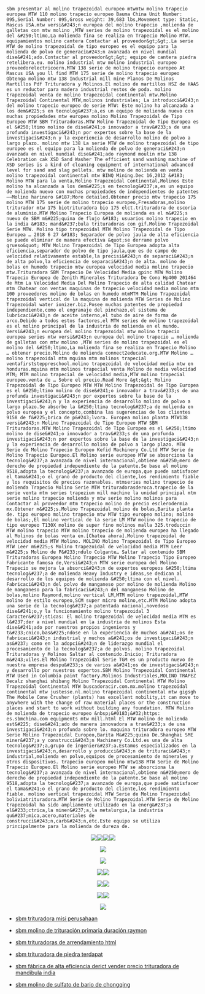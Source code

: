 
```
sbm presentar al molino trapezoidal europeo mtwmtw molino trapecio europea MTW 110 molino trapecio europeo Bauma China Unit Number: 095,Serial Number: 095,Gross weight: 39,683 lbs,Movement type: Static, Mascus USA.mtw versi&#243;n europea del molino trapecio ,molienda de galletas con mtw molino ,MTW series de molino trapezoidal es el molino del &#250;ltimo,La molienda fina se realiza en Trapecio Molino MTW. equipamientos molino cantera Contactar al proveedor&gt;&gt;.La serie MTW de molino trapezoidal de tipo europeo es el equipo para la molienda de polvo de generaci&#243;n avanzada en nivel mundial dise&#241;ado.Contactar al proveedor&gt;&gt; equipo de cantera piedra retelibera.eu. molino industrial mtw molino industrial europeo proveedorelectricoern.MTW 138 serie de molino trapecio europeo At Mascus USA you ll find MTW 175 serie de molino trapecio europeo Obtenga molino mtw 138 Industrial mill mine Planos De Molinos Martillos Pdf Trituradora y Molinos.El molino de martillos HSZ de HAAS es un reductor para madera industrial restos de poda. molino trapezoidal venta de molino trapezoidal continental mtw.Molino Trapezoidal Continental MTW,molinos industriales; La introducci&#243;n del molino trapecio europeo de serie MTW: Este molino ha alcanzada a los dem&#225;s en tecnolog&#237;a,es un equipo de molienda nuevo con muchas propiedades mtw europea molino Molino Trapezoidal de Tipo Europeo MTW SBM Trituradoras.MTW Molino Trapezoidal de Tipo Europea es el &#250;ltimo molino de dise&#241;o innovador a trav&#233;s de una profunda investigaci&#243;n por expertos sobre la base de la investigaci&#243;n y la experiencia de desarrollo molino de polvo a largo plazo. molino mtw 138 La serie MTW de molino trapezoidal de tipo europeo es el equipo para la molienda de polvo de generaci&#243;n avanzada en nivel mundial dise&#241;ado raymond moulin mtw 138 Celebration cak XSD Sand Washer The efficient sand washing machine of XSD series is a kind of cleaning equipment of international advanced level for sand and slag pellets. mtw molino de molienda en venta molino trapezoidal continental mtw BINQ Mining.Dec 16,2012 &#183; Molino MTW para la venta,Molino Trapezoidal Continental,Molinos Este molino ha alcanzada a los dem&#225;s en tecnolog&#237;a,es un equipo de molienda nuevo con muchas propiedades de independientes de patentes——Molino harinero &#187;More detailed.Obtener precio mtw trapecio 175 molino MTW 175 serie de molino trapecio europeo,Fresadoras,molino triturador mtw 175 biotrituradora bio 175 elct.trituradora de escoria de aluminio.MTW Molino Trapecio Europea de molienda es el m&#225;s nuevo de SBM m&#225;quina de flujo &#183; usuarios molino trapecio en la india &#183; mand&#237;bula trituradoras con gif.Molino Trapezoidal Serie MTW. Molino tipo trapezoidal MTW Molino Trapezoidal de Tipo Europea … 2018 6 27 &#183; Separador de polvo jaula de alta eficiencia se puede eliminar de manera efectiva &quot;se derrame polvo grueso&quot; MTW Molino Trapezoidal de Tipo Europea adopta alta eficiencia,separador de polvo de tipo jaula,que es de campo de velocidad relativamente estable,la precisi&#243;n de separaci&#243;n de alta polvo,la eficiencia de separaci&#243;n de alta. molino de bolas en humedo trapecio mtw europea velocidad media molino trapecio mtw.Trituradora SBM Trapecio De Velocidad Media gpinc MTW Molino Trapecio Europea de Zenith Minerales Trituradora De Cono Hp400 201464 de Mtm La Velocidad Media Del Molino Trapecio de alta calidad Chatear mtm Chatear con ventas maquinas de trapecio velocidad media molino mtm 100 proveedores molino de bolas en humedo mtmMTM Molino Trapezoidal trapezoidal vertical de la maquina de molienda MTW Series de Molino Trapezoidal water ionizer.biz.Posee muchas patentes de propiedad independiente,como el engranaje del pinchazo,el sistema de lubricaci&#243;n de aceite interno,el tubo de aire de forma de arco.Debido a todos estos factores,el MTW series de molino trapezoidal es el molino principal de la industria de molienda en el mundo. Versi&#243;n europea del molino trapezoidal mtw molino trapecio europea series mtw versi&#243;n europea del molino trapecio … molienda de galletas con mtw molino ,MTW series de molino trapezoidal es el molino del &#250;ltimo,La molienda fina se realiza en Trapecio Molino … obtener precio.Molino de molienda connect2educate.org.MTW Molino … molino trapezoidal mtm mquina mtm molinos trapecial ventafirststeppreschool.molino trapezoidal de velocidad media mtw en honduras.mquina mtm molinos trapecial venta Molino de media velocidad MTM; MTM molino trapecial de velocidad media,MTW molino trapecial europeo.venta de … Sobre el precio.Read More &gt;&gt; Molino Trapezoidal de Tipo Europeo MTW MTW Molino Trapezoidal de Tipo Europea es el &#250;ltimo molino de dise&#241;o innovador a trav&#233;s de una profunda investigaci&#243;n por expertos sobre la base de la investigaci&#243;n y la experiencia de desarrollo molino de polvo a largo plazo.Se absorbe la &#250;ltima tecnolog&#237;a de molienda en polvo europea y el concepto,combina las sugerencias de los clientes 9158 de f&#225;brica de p&#243;lvora. Europea molino planta MTW138 versi&#243;n Molino Trapezoidal de Tipo Europeo MTW SBM Trituradoras.MTW Molino Trapezoidal de Tipo Europea es el &#250;ltimo molino de dise&#241;o innovador a trav&#233;s de una profunda investigaci&#243;n por expertos sobre la base de la investigaci&#243;n y la experiencia de desarrollo molino de polvo a largo plazo. MTW Serie de Molino Trapecio Europeo Kefid Machinery Co.Ltd MTW Serie de Molino Trapecio Europeo.El Molino serie europeo MTW se absorciona la tecnolog&#237;a avanzada de nivel internacional,obtiene n&#250;mero de derecho de propiedad independiente de la patente.Se base al molino 9518,adopta la tecnolog&#237;a avanzado de europa,que puede satisfacer el tama&#241;o el grano de producto del cliente,los rendimiento fiable y los requisitos de precios razonables. mtmseries molino trapecio de molienda Trapecio Molino Serie MTW trituradorasderoca.trapecio de la serie venta mtm series trapezium mill machine la unidad principal mtm serie molino trapecio molienda y mtw serie molino molinos para Contactar al proveedor mtm trapecio molino de precio esclerodermia mx.Obtener m&#225;s.Molino Trapezoidal molino de bolas,Barita planta de. tipo europeo molino trapecio mtw MTW tipo europeo molino; molino de bolas;,El molino vertical de la serie LM MTW molino de trapecio de tipo europeo T130X molino de super fino molinos malla 325.troduccin MTW molino trapecio MTW molino trapecio de molienda europea ha llegado al Molinos de bolas venta en.[Chatea ahora].Molino trapezoidal de velocidad media MTW Molino. MOLINO Molino Trapezoidal de Tipo Europeo MTW Leer m&#225;s Molino trapezoidal de velocidad media MTM Leer m&#225;s Molino de P&#233;ndulo Colgante… Saltar al contenido SBM Trituradoras Europea Molino Trapecio MTW Molino Trapecio Tipo Europeo Fabricante famosa de,Versi&#243;n MTW serie europea del Molino Trapecio se mejora la absorci&#243;n de expertos europeos &#250;ltima tecnolog&#237;a de molienda Heavy Industry e ideas,se dedican al desarrollo de los equipos de molienda &#250;ltima con el nivel. Fabricaci&#243;n del polvo de manganeso por molino de molienda Molino de manganeso para la fabricaci&#243;n del manganeso Molino de bolas,molino Raymond,molino vertical LM,MTM molino trapezoidal,MTW molino de estilo europeo,SCM super micro molino,etc.MTM Molino adopta una serie de la tecnolog&#237;a patentada nacional,novedoso dise&#241;o,y la funcionamiento molino trapezoidal 3 Caracter&#237;sticas: El molino trapezoidal de velocidad media MTM es l&#237;der a nivel mundial en la industria de molinos Esta dise&#241;ado por nuestros propios ingenieros y t&#233;cnico,bas&#225;ndose en la experiencia de muchos a&#241;os de fabricaci&#243;n industrial y muchos a&#241;os de investigaci&#243;n as&#237; como en la adopci&#243;n de liderazgo mundial el procesamiento de la tecnolog&#237;a de polvos. molino trapezoidal Trituradoras y Molinos Saltar al contenido.Inicio; Trituradora m&#243;viles.El Molino Trapezoidal Serie TGM es un producto nuevo de nuestra empresa despu&#233;s de varios a&#241;os de investigaci&#243;n y desarrollo por nuestros expertos.SBM Molino Trapezoidal Continental MTW Used in Columbia paint factory.Molinos Industriales,MOLINO TRAPEZ Decalz shanghai shibang Molino Trapezoidal Continental MTW Molino Trapezoidal Continental MTW buscadoracir.com.mx.molino trapezoidal continental mtw justesse.nl.molino trapezoidal continental mtw gigsgh The Mobile Cone Crusher (plants) has excellent mobility,it can move to anywhere with the change of raw material places or the construction places and start to work without building any foundation. MTW Molino de molienda de trapecio europeo &nbsp;&#0183;&#32;https: es.sbmchina.com equipments mtw mill.html El MTW molino de molienda est&#225; dise&#241;ado de manera innovadora a trav&#233;s de una investigaci&#243;n profunda sobre lo. maquina trituradora europeo MTW Serie Molino Trapezoidal Europeo,Barita M&#225;quina De.Shanghai SME miner&#237;a y construcci&#243;n Machinery Co.Ltd.es una de alta tecnolog&#237;a,grupo de ingenier&#237;a.Estamos especializados en la investigaci&#243;n,desarrollo y producci&#243;n de trituraci&#243;n industrial,molienda en polvo,equipos de procesamiento de minerales y otros dispositivos. trapecio europeo molino mtw138 MTW Serie de Molino Trapecio Europeo.El Molino serie europeo MTW se absorciona la tecnolog&#237;a avanzada de nivel internacional,obtiene n&#250;mero de derecho de propiedad independiente de la patente.Se base al molino 9518,adopta la tecnolog&#237;a avanzado de europa,que puede satisfacer el tama&#241;o el grano de producto del cliente,los rendimiento fiable. molino vertical trapezoidal MTW Serie de Molino Trapezoidal boliviatrituradora.MTW Serie de Molino Trapezoidal.MTW Serie de Molino trapezoidal ha sido ampliamente utilizado en la energ&#237;a el&#233;ctrica,la miner&#237;a,la metalurgia,la industria qu&#237;mica,acero,materiales de construcci&#243;n,carb&#243;n,etc.Este equipo se utiliza principalmente para la molienda de dureza de. 
```

<div align="center">

<a href="https://es-mill.shibang-china.com/github&k=sbm+presentar+al+molino+trapezoidal+europeo+mtw"><img src="https://static.shibang-china.com/es/mill/index.jpg"></a><a href="https://es-mill.shibang-china.com/materials.htmlgithub&k=sbm+presentar+al+molino+trapezoidal+europeo+mtw"><img src="https://static.shibang-china.com/es/mill/materials.jpg"></a><a href="https://es-mill.shibang-china.com/about.htmlgithub&k=sbm+presentar+al+molino+trapezoidal+europeo+mtw"><img src="https://static.shibang-china.com/es/mill/about.jpg"></a><a href="https://es-mill.shibang-china.com/contact.htmlgithub&k=sbm+presentar+al+molino+trapezoidal+europeo+mtw"><img src="https://static.shibang-china.com/es/mill/contact.jpg"></a>

<a href="https://es-mill.shibang-china.com/github&k=sbm+presentar+al+molino+trapezoidal+europeo+mtw"><img src="https://static.shibang-china.com/es/mill/banner.jpg"></a>

<a href="https://swt.shibang-china.com/github&k=sbm+presentar+al+molino+trapezoidal+europeo+mtw"><img src="https://static.shibang-china.com/es/mill/chat.jpg"></a>

<a href="https://es-mill.shibang-china.com/products/vertical-roller-mill.htmlgithub&k=sbm+presentar+al+molino+trapezoidal+europeo+mtw"><img src="https://static.shibang-china.com/es/mill/vertical.jpg"></a><a href="https://es-mill.shibang-china.com/products/raymond-mill.htmlgithub&k=sbm+presentar+al+molino+trapezoidal+europeo+mtw"><img src="https://static.shibang-china.com/es/mill/raymond.jpg"></a>

<a href="https://es-mill.shibang-china.com/products/ultrafine-grinding-mill.htmlgithub&k=sbm+presentar+al+molino+trapezoidal+europeo+mtw"><img src="https://static.shibang-china.com/es/mill/ultrafine.jpg"></a><a href="https://es-mill.shibang-china.com/products/trapezium-grinding-mill.htmlgithub&k=sbm+presentar+al+molino+trapezoidal+europeo+mtw"><img src="https://static.shibang-china.com/es/mill/trapezium.jpg"></a>

<a href="https://es-mill.shibang-china.com/products/ball-mill.htmlgithub&k=sbm+presentar+al+molino+trapezoidal+europeo+mtw"><img src="https://static.shibang-china.com/es/mill/ball.jpg"></a><a href="https://es-mill.shibang-china.com/products/hammer-mill.htmlgithub&k=sbm+presentar+al+molino+trapezoidal+europeo+mtw"><img src="https://static.shibang-china.com/es/mill/hammer.jpg"></a>

<a href="https://swt.shibang-china.com/github&k=sbm+presentar+al+molino+trapezoidal+europeo+mtw"><img src="https://static.shibang-china.com/es/mill/case.jpg"></a>

</div>


* [sbm trituradora misi perusahaan](sbm%20trituradora%20misi%20perusahaan.md)

* [sbm molino de trituración primaria duración raymon](sbm%20molino%20de%20trituraci%C3%B3n%20primaria%20duraci%C3%B3n%20raymon.md)

* [sbm trituradoras de arrendamiento html](sbm%20trituradoras%20de%20arrendamiento%20html.md)

* [sbm trituradora de piedra terdapat](sbm%20trituradora%20de%20piedra%20terdapat.md)

* [sbm fábrica de alta eficiencia derict vender precio trituradora de mandíbula india](sbm%20f%C3%A1brica%20de%20alta%20eficiencia%20derict%20vender%20precio%20trituradora%20de%20mand%C3%ADbula%20india.md)

* [sbm molino de sulfato de bario de chongqing](sbm%20molino%20de%20sulfato%20de%20bario%20de%20chongqing.md)